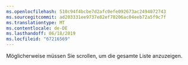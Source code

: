 ```yaml
---
ms.openlocfilehash: 510c94f4bcbe7d2afc0efe092673ac2494072743
ms.sourcegitcommit: ad203331ee9737e82ef70206ac04eeb72a5f9c7f
ms.translationtype: MT
ms.contentlocale: de-DE
ms.lasthandoff: 06/18/2019
ms.locfileid: "67216569"
---
```

Möglicherweise müssen Sie scrollen, um die gesamte Liste anzuzeigen.